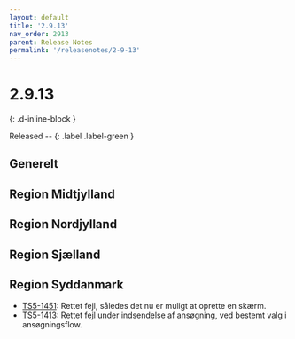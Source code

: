 ```yaml
---
layout: default
title: '2.9.13'
nav_order: 2913
parent: Release Notes
permalink: '/releasenotes/2-9-13'
---
```


# 2.9.13
{: .d-inline-block }

Released --
{: .label .label-green }

## Generelt

## Region Midtjylland

## Region Nordjylland

## Region Sjælland

## Region Syddanmark
- [TS5-1451](https://sd.trifork.com/browse/TS5-1451): Rettet fejl, således det nu er muligt at oprette en skærm.
- [TS5-1413](https://sd.trifork.com/browse/TS5-1413): Rettet fejl under indsendelse af ansøgning, ved bestemt valg i ansøgningsflow.
